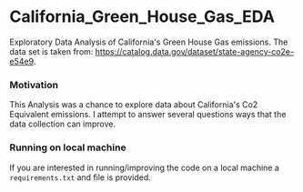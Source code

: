 # California_Green_House_Gas_EDA
Exploratory Data Analysis of California's Green House Gas emissions. The data set is taken from: https://catalog.data.gov/dataset/state-agency-co2e-e54e9.


### Motivation
This Analysis was a chance to explore data about California's Co2 Equivalent emissions. 
I attempt to answer several questions ways that the data collection can improve. 

### Running on local machine
If you are interested in running/improving the code on a local machine a ``` requirements.txt``` and file is provided. 


